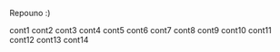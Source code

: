Repouno :)

cont1
cont2
cont3
cont4
cont5
cont6
cont7
cont8
cont9
cont10
cont11
cont12
cont13
cont14
